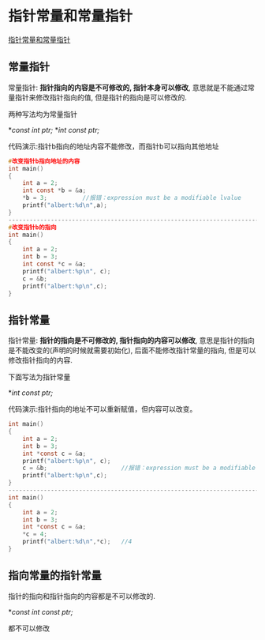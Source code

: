 # 指针常量和常量指针

[指针常量和常量指针](https://blog.csdn.net/weixin_41028621/article/details/89159896)



## 常量指针

常量指针:  **指针指向的内容是不可修改的, 指针本身可以修改**, 意思就是不能通过常量指针来修改指针指向的值, 但是指针的指向是可以修改的.



两种写法均为常量指针

**const int *ptr;**
**int const *ptr;**



代码演示:指针b指向的地址内容不能修改，而指针b可以指向其他地址

```C
#改变指针b指向地址的内容
int main()
{
	int a = 2;
	int const *b = &a;
	*b = 3;          //报错：expression must be a modifiable lvalue	
	printf("albert:%d\n",a);
}
----------------------------------------------------------------------------
#改变指针b的指向
int main()
{
	int a = 2;
	int b = 3;
	int const *c = &a;
	printf("albert:%p\n", c);    
	c = &b;
	printf("albert:%p\n",c);
}

```





## 指针常量

指针常量: **指针的指向是不可修改的, 指针指向的内容可以修改**, 意思是指针的指向是不能改变的(声明的时候就需要初始化), 后面不能修改指针常量的指向, 但是可以修改指针指向的内容.



下面写法为指针常量

**int *const ptr;**



代码演示:指针指向的地址不可以重新赋值，但内容可以改变。

```C
int main()
{
	int a = 2;
	int b = 3;
	int *const c = &a;
	printf("albert:%p\n", c);
	c = &b;                     //报错：expression must be a modifiable lvalue	
	printf("albert:%p\n",c);
}
--------------------------------------------------------------------------
int main()
{
	int a = 2;
	int b = 3;
	int *const c = &a;
	*c = 4;
	printf("albert:%d\n",*c);   //4
}

```





## 指向常量的指针常量

指针的指向和指针指向的内容都是不可以修改的.

**const int *const ptr;**

都不可以修改